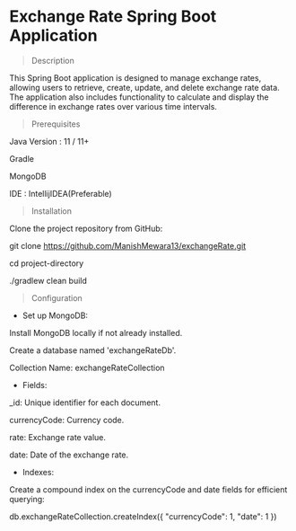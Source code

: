 # Exchange Rate Spring Boot Application

> Description

This Spring Boot application is designed to manage exchange rates, allowing users to retrieve, create, update, and delete exchange rate data. The application also includes functionality to calculate and display the difference in exchange rates over various time intervals.


> Prerequisites

Java Version : 11 / 11+

Gradle

MongoDB

IDE : IntellijIDEA(Preferable)


> Installation

Clone the project repository from GitHub:

git clone https://github.com/ManishMewara13/exchangeRate.git

cd project-directory

./gradlew clean build


> Configuration

- Set up MongoDB:
  
Install MongoDB locally if not already installed.

Create a database named 'exchangeRateDb'.

Collection Name: exchangeRateCollection

- Fields:

_id: Unique identifier for each document.

currencyCode: Currency code.

rate: Exchange rate value.

date: Date of the exchange rate.

- Indexes:

Create a compound index on the currencyCode and date fields for efficient querying:

db.exchangeRateCollection.createIndex({ "currencyCode": 1, "date": 1 })



